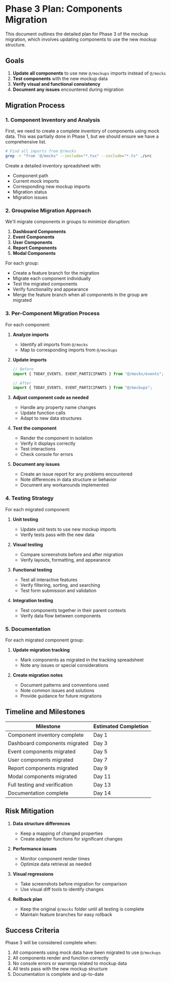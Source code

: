 # Phase 3 Plan: Components Migration

This document outlines the detailed plan for Phase 3 of the mockup migration, which involves updating components to use the new mockup structure.

## Goals

1. **Update all components** to use new `@/mockups` imports instead of `@/mocks`
2. **Test components** with the new mockup data
3. **Verify visual and functional consistency**
4. **Document any issues** encountered during migration

## Migration Process

### 1. Component Inventory and Analysis

First, we need to create a complete inventory of components using mock data. This was partially done in Phase 1, but we should ensure we have a comprehensive list.

```bash
# Find all imports from @/mocks
grep -r "from '@/mocks" --include="*.tsx" --include="*.ts" ./src
```

Create a detailed inventory spreadsheet with:

- Component path
- Current mock imports
- Corresponding new mockup imports
- Migration status
- Migration issues

### 2. Groupwise Migration Approach

We'll migrate components in groups to minimize disruption:

1. **Dashboard Components**
2. **Event Components**
3. **User Components**
4. **Report Components**
5. **Modal Components**

For each group:

- Create a feature branch for the migration
- Migrate each component individually
- Test the migrated components
- Verify functionality and appearance
- Merge the feature branch when all components in the group are migrated

### 3. Per-Component Migration Process

For each component:

1. **Analyze imports**

   - Identify all imports from `@/mocks`
   - Map to corresponding imports from `@/mockups`

2. **Update imports**

   ```typescript
   // Before
   import { TODAY_EVENTS, EVENT_PARTICIPANTS } from "@/mocks/events";

   // After
   import { TODAY_EVENTS, EVENT_PARTICIPANTS } from "@/mockups";
   ```

3. **Adjust component code as needed**

   - Handle any property name changes
   - Update function calls
   - Adapt to new data structures

4. **Test the component**

   - Render the component in isolation
   - Verify it displays correctly
   - Test interactions
   - Check console for errors

5. **Document any issues**
   - Create an issue report for any problems encountered
   - Note differences in data structure or behavior
   - Document any workarounds implemented

### 4. Testing Strategy

For each migrated component:

1. **Unit testing**

   - Update unit tests to use new mockup imports
   - Verify tests pass with the new data

2. **Visual testing**

   - Compare screenshots before and after migration
   - Verify layouts, formatting, and appearance

3. **Functional testing**

   - Test all interactive features
   - Verify filtering, sorting, and searching
   - Test form submission and validation

4. **Integration testing**
   - Test components together in their parent contexts
   - Verify data flow between components

### 5. Documentation

For each migrated component group:

1. **Update migration tracking**

   - Mark components as migrated in the tracking spreadsheet
   - Note any issues or special considerations

2. **Create migration notes**
   - Document patterns and conventions used
   - Note common issues and solutions
   - Provide guidance for future migrations

## Timeline and Milestones

| Milestone                     | Estimated Completion |
| ----------------------------- | -------------------- |
| Component inventory complete  | Day 1                |
| Dashboard components migrated | Day 3                |
| Event components migrated     | Day 5                |
| User components migrated      | Day 7                |
| Report components migrated    | Day 9                |
| Modal components migrated     | Day 11               |
| Full testing and verification | Day 13               |
| Documentation complete        | Day 14               |

## Risk Mitigation

1. **Data structure differences**

   - Keep a mapping of changed properties
   - Create adapter functions for significant changes

2. **Performance issues**

   - Monitor component render times
   - Optimize data retrieval as needed

3. **Visual regressions**

   - Take screenshots before migration for comparison
   - Use visual diff tools to identify changes

4. **Rollback plan**
   - Keep the original `@/mocks` folder until all testing is complete
   - Maintain feature branches for easy rollback

## Success Criteria

Phase 3 will be considered complete when:

1. All components using mock data have been migrated to use `@/mockups`
2. All components render and function correctly
3. No console errors or warnings related to mockup data
4. All tests pass with the new mockup structure
5. Documentation is complete and up-to-date
